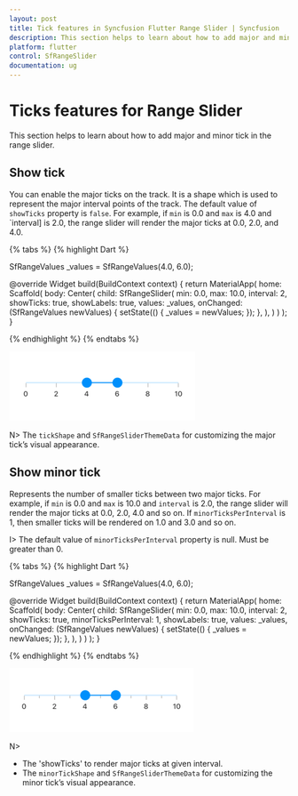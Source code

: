 ```yaml
---
layout: post
title: Tick features in Syncfusion Flutter Range Slider | Syncfusion
description: This section helps to learn about how to add major and minor tick in the range slider for flutter platform
platform: flutter
control: SfRangeSlider
documentation: ug
---
```


# Ticks features for Range Slider

This section helps to learn about how to add major and minor tick in the range slider.

## Show tick

You can enable the major ticks on the track. It is a shape which is used to represent the major interval points of the track. The default value of `showTicks` property is `false`. For example, if `min` is 0.0 and `max` is 4.0 and `interval] is 2.0, the range slider will render the major ticks at 0.0, 2.0, and 4.0.

{% tabs %}
{% highlight Dart %}

SfRangeValues _values = SfRangeValues(4.0, 6.0);

@override
Widget build(BuildContext context) {
  return MaterialApp(
      home: Scaffold(
          body: Center(
              child: SfRangeSlider(
                    min: 0.0,
                    max: 10.0,
                    interval: 2,
                    showTicks: true,
                    showLabels: true,
                    values: _values,
                    onChanged: (SfRangeValues newValues) {
                        setState(() {
                            _values = newValues;
                        });
                   },
               ),
          )
      )
  );
}

{% endhighlight %}
{% endtabs %}

![Range slider tick support](images/tick/major-tick.png)

N> The `tickShape` and `SfRangeSliderThemeData` for customizing the major tick’s visual appearance.

## Show minor tick

Represents the number of smaller ticks between two major ticks. For example, if `min` is 0.0 and `max` is 10.0 and `interval` is 2.0, the range slider will render the major ticks at 0.0, 2.0, 4.0 and so on. If `minorTicksPerInterval` is 1, then smaller ticks will be rendered on 1.0 and 3.0 and so on.

I> The default value of `minorTicksPerInterval` property is null. Must be greater than 0.

{% tabs %}
{% highlight Dart %}

SfRangeValues _values = SfRangeValues(4.0, 6.0);

@override
Widget build(BuildContext context) {
  return MaterialApp(
      home: Scaffold(
          body: Center(
              child: SfRangeSlider(
                    min: 0.0,
                    max: 10.0,
                    interval: 2,
                    showTicks: true,
                    minorTicksPerInterval: 1,
                    showLabels: true,
                    values: _values,
                    onChanged: (SfRangeValues newValues) {
                        setState(() {
                            _values = newValues;
                        });
                   },
               ),
          )
      )
  );
}

{% endhighlight %}
{% endtabs %}

![Range slider minor tick support](images/tick/minor-tick.png)

N>
* The 'showTicks' to render major ticks at given interval.
* The `minorTickShape` and `SfRangeSliderThemeData` for customizing the minor tick’s visual appearance.
